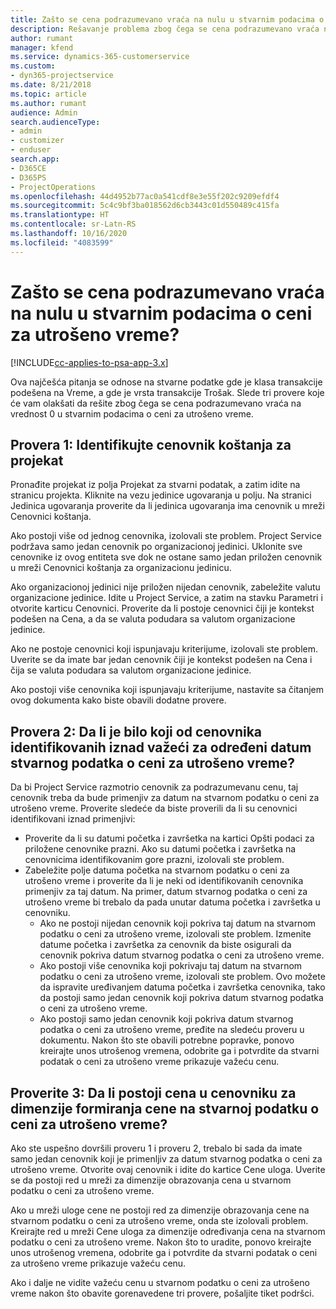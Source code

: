```yaml
---
title: Zašto se cena podrazumevano vraća na nulu u stvarnim podacima o ceni za utrošeno vreme?
description: Rešavanje problema zbog čega se cena podrazumevano vraća na 0 u stvarnim podacima o ceni za utrošeno vreme.
author: rumant
manager: kfend
ms.service: dynamics-365-customerservice
ms.custom:
- dyn365-projectservice
ms.date: 8/21/2018
ms.topic: article
ms.author: rumant
audience: Admin
search.audienceType:
- admin
- customizer
- enduser
search.app:
- D365CE
- D365PS
- ProjectOperations
ms.openlocfilehash: 44d4952b77ac0a541cdf8e3e55f202c9209efdf4
ms.sourcegitcommit: 5c4c9bf3ba018562d6cb3443c01d550489c415fa
ms.translationtype: HT
ms.contentlocale: sr-Latn-RS
ms.lasthandoff: 10/16/2020
ms.locfileid: "4083599"
---
```

# <a name="why-is-the-price-defaulting-to-zero-on-time-cost-actuals"></a>Zašto se cena podrazumevano vraća na nulu u stvarnim podacima o ceni za utrošeno vreme?

[!INCLUDE[cc-applies-to-psa-app-3.x](../includes/cc-applies-to-psa-app-3x.md)]

Ova najčešća pitanja se odnose na stvarne podatke gde je klasa transakcije podešena na Vreme, a gde je vrsta transakcije Trošak. Slede tri provere koje će vam olakšati da rešite zbog čega se cena podrazumevano vraća na vrednost 0 u stvarnim podacima o ceni za utrošeno vreme.
 
## <a name="check-1-identify-the-cost-price-list-for-the-project"></a>Provera 1: Identifikujte cenovnik koštanja za projekat

Pronađite projekat iz polja Projekat za stvarni podatak, a zatim idite na stranicu projekta. Kliknite na vezu jedinice ugovaranja u polju. Na stranici Jedinica ugovaranja proverite da li jedinica ugovaranja ima cenovnik u mreži Cenovnici koštanja.

Ako postoji više od jednog cenovnika, izolovali ste problem. Project Service podržava samo jedan cenovnik po organizacionoj jedinici. Uklonite sve cenovnike iz ovog entiteta sve dok ne ostane samo jedan priložen cenovnik u mreži Cenovnici koštanja za organizacionu jedinicu.

Ako organizacionoj jedinici nije priložen nijedan cenovnik, zabeležite valutu organizacione jedinice. Idite u Project Service, a zatim na stavku Parametri i otvorite karticu Cenovnici. Proverite da li postoje cenovnici čiji je kontekst podešen na Cena, a da se valuta podudara sa valutom organizacione jedinice.
 
Ako ne postoje cenovnici koji ispunjavaju kriterijume, izolovali ste problem. Uverite se da imate bar jedan cenovnik čiji je kontekst podešen na Cena i čija se valuta podudara sa valutom organizacione jedinice.

Ako postoji više cenovnika koji ispunjavaju kriterijume, nastavite sa čitanjem ovog dokumenta kako biste obavili dodatne provere.

## <a name="check-2-are-any-of-the-price-lists-identified-above-valid-for-the-specific-date-of-the-time-cost-actual"></a>Provera 2: Da li je bilo koji od cenovnika identifikovanih iznad važeći za određeni datum stvarnog podatka o ceni za utrošeno vreme?

Da bi Project Service razmotrio cenovnik za podrazumevanu cenu, taj cenovnik treba da bude primenjiv za datum na stvarnom podatku o ceni za utrošeno vreme. Proverite sledeće da biste proverili da li su cenovnici identifikovani iznad primenjivi:

- Proverite da li su datumi početka i završetka na kartici Opšti podaci za priložene cenovnike prazni. Ako su datumi početka i završetka na cenovnicima identifikovanim gore prazni, izolovali ste problem. 
- Zabeležite polje datuma početka na stvarnom podatku o ceni za utrošeno vreme i proverite da li je neki od identifikovanih cenovnika primenjiv za taj datum. Na primer, datum stvarnog podatka o ceni za utrošeno vreme bi trebalo da pada unutar datuma početka i završetka u cenovniku. 
    - Ako ne postoji nijedan cenovnik koji pokriva taj datum na stvarnom podatku o ceni za utrošeno vreme, izolovali ste problem. Izmenite datume početka i završetka za cenovnik da biste osigurali da cenovnik pokriva datum stvarnog podatka o ceni za utrošeno vreme. 
    - Ako postoji više cenovnika koji pokrivaju taj datum na stvarnom podatku o ceni za utrošeno vreme, izolovali ste problem. Ovo možete da ispravite uređivanjem datuma početka i završetka cenovnika, tako da postoji samo jedan cenovnik koji pokriva datum stvarnog podatka o ceni za utrošeno vreme. 
    - Ako postoji samo jedan cenovnik koji pokriva datum stvarnog podatka o ceni za utrošeno vreme, pređite na sledeću proveru u dokumentu.
Nakon što ste obavili potrebne popravke, ponovo kreirajte unos utrošenog vremena, odobrite ga i potvrdite da stvarni podatak o ceni za utrošeno vreme prikazuje važeću cenu.

## <a name="check-3-is-there-a-price-in-the-price-list-for-the-pricing-dimensions-on-the-time-cost-actual"></a>Proverite 3: Da li postoji cena u cenovniku za dimenzije formiranja cene na stvarnoj podatku o ceni za utrošeno vreme?

Ako ste uspešno dovršili proveru 1 i proveru 2, trebalo bi sada da imate samo jedan cenovnik koji je primenljiv za datum stvarnog podatka o ceni za utrošeno vreme. Otvorite ovaj cenovnik i idite do kartice Cene uloga. Uverite se da postoji red u mreži za dimenzije obrazovanja cena u stvarnom podatku o ceni za utrošeno vreme.

Ako u mreži uloge cene ne postoji red za dimenzije obrazovanja cene na stvarnom podatku o ceni za utrošeno vreme, onda ste izolovali problem. Kreirajte red u mreži Cene uloga za dimenzije određivanja cena na stvarnom podatku o ceni za utrošeno vreme. Nakon što to uradite, ponovo kreirajte unos utrošenog vremena, odobrite ga i potvrdite da stvarni podatak o ceni za utrošeno vreme prikazuje važeću cenu.
 
Ako i dalje ne vidite važeću cenu u stvarnom podatku o ceni za utrošeno vreme nakon što obavite gorenavedene tri provere, pošaljite tiket podršci.



